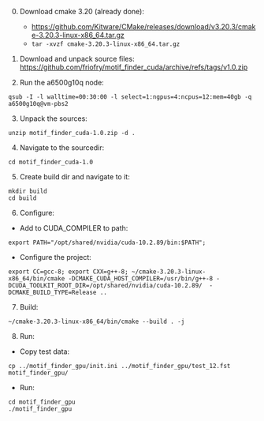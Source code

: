 0. Download cmake 3.20 (already done):
   * https://github.com/Kitware/CMake/releases/download/v3.20.3/cmake-3.20.3-linux-x86_64.tar.gz
   * ```tar -xvzf cmake-3.20.3-linux-x86_64.tar.gz```
    
1. Download and unpack source files:
https://github.com/friofry/motif_finder_cuda/archive/refs/tags/v1.0.zip


2. Run the a6500g10q node:
```shell
qsub -I -l walltime=00:30:00 -l select=1:ngpus=4:ncpus=12:mem=40gb -q a6500g10q@vm-pbs2
```
3. Unpack the sources:
```shell
unzip motif_finder_cuda-1.0.zip -d .
```
4. Navigate to the sourcedir:
```shell
cd motif_finder_cuda-1.0
```
5. Create build dir and navigate to it:
```shell
mkdir build
cd build
```
6. Configure:

* Add to CUDA_COMPILER to path:
```shell
export PATH="/opt/shared/nvidia/cuda-10.2.89/bin:$PATH";
```

* Configure the project:
```shell
export CC=gcc-8; export CXX=g++-8; ~/cmake-3.20.3-linux-x86_64/bin/cmake -DCMAKE_CUDA_HOST_COMPILER=/usr/bin/g++-8 -DCUDA_TOOLKIT_ROOT_DIR=/opt/shared/nvidia/cuda-10.2.89/  -DCMAKE_BUILD_TYPE=Release ..
```


7. Build:
```shell
~/cmake-3.20.3-linux-x86_64/bin/cmake --build . -j
```

8. Run:
* Copy test data:
```shell
cp ../motif_finder_gpu/init.ini ../motif_finder_gpu/test_12.fst motif_finder_gpu/
```
* Run:
```shell
cd motif_finder_gpu
./motif_finder_gpu
```

